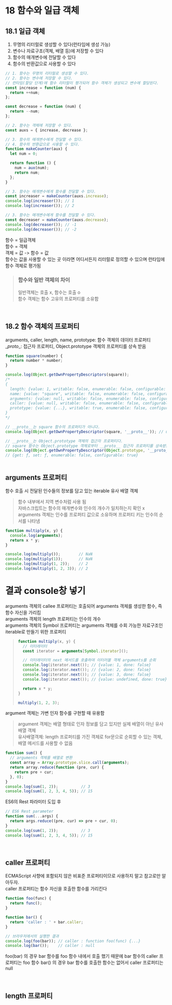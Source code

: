 18 함수와 일급 객체
==================

18.1 일급 객체
--------------
1. 무명의 리터럴로 생성할 수 있다(런타임에 생성 가능)
2. 변수나 자료구조(객체, 배열 등)에 저장할 수 있다
3. 함수의 매개변수에 전달할 수 있다
4. 함수의 반환값으로 사용할 수 있다

```javascript
// 1. 함수는 무명의 리터럴로 생성할 수 있다.
// 2. 함수는 변수에 저장할 수 있다.
// 런타임(할당 단계)에 함수 리터럴이 평가되어 함수 객체가 생성되고 변수에 할당된다.
const increase = function (num) {
  return ++num;
};

const decrease = function (num) {
  return --num;
};

// 2. 함수는 객체에 저장할 수 있다.
const auxs = { increase, decrease };

// 3. 함수의 매개변수에게 전달할 수 있다.
// 4. 함수의 반환값으로 사용할 수 있다.
function makeCounter(aux) {
  let num = 0;

  return function () {
    num = aux(num);
    return num;
  };
}

// 3. 함수는 매개변수에게 함수를 전달할 수 있다.
const increaser = makeCounter(auxs.increase);
console.log(increaser()); // 1
console.log(increaser()); // 2

// 3. 함수는 매개변수에게 함수를 전달할 수 있다.
const decreaser = makeCounter(auxs.decrease);
console.log(decreaser()); // -1
console.log(decreaser()); // -2

```
함수 = 일급객체  
함수 = 객체  
객체 = 값 -> 함수 = 값  
함수는 값을 사용할 수 있는 곳 이라면 어디서든지 리터럴로 정의할 수 있으며 런타임에 함수 객체로 평가됨  
> ### 함수와 일반 객체의 차이
> 일반객체는 호출 x, 함수는 호출 o  
> 함수 객체는 함수 고유의 프로퍼티를 소유함

<br/>

18.2 함수 객체의 프로퍼티
-----------------
arguments, caller, length, name, prototype: 함수 객체의 데이터 프로퍼티  
\__proto__: 접근자 프로퍼티, Object.prototype 객체의 프로퍼티를 상속 받음
```javascript
function square(number) {
  return number * number;
}

console.log(Object.getOwnPropertyDescriptors(square));
/*
{
  length: {value: 1, writable: false, enumerable: false, configurable: true},
  name: {value: "square", writable: false, enumerable: false, configurable: true},
  arguments: {value: null, writable: false, enumerable: false, configurable: false},
  caller: {value: null, writable: false, enumerable: false, configurable: false},
  prototype: {value: {...}, writable: true, enumerable: false, configurable: false}
}
*/

// __proto__는 square 함수의 프로퍼티가 아니다.
console.log(Object.getOwnPropertyDescriptor(square, '__proto__')); // undefined

// __proto__는 Object.prototype 객체의 접근자 프로퍼티다.
// square 함수는 Object.prototype 객체로부터 __proto__ 접근자 프로퍼티를 상속받는다.
console.log(Object.getOwnPropertyDescriptor(Object.prototype, '__proto__'));
// {get: ƒ, set: ƒ, enumerable: false, configurable: true}
 
```

## arguments 프로퍼티
 함수 호출 시 전달된 인수들의 정보를 담고 있는 iterable 유사 배열 객체  
 > 함수 내부에서 지역 변수처럼 사용 됨  
 > 자바스크립트는 함수의 매개변수와 인수의 개수가 일치하는지 확인 x  
 > arguments 객체는 인수를 프로퍼티 값으로 소유하며 프로퍼티 키는 인수의 순서를 나타냄  
```javascript
function multiply(x, y) {
  console.log(arguments);
  return x * y;
}

console.log(multiply());        // NaN
console.log(multiply(1));       // NaN
console.log(multiply(1, 2));    // 2
console.log(multiply(1, 2, 3)); // 2
```
# 결과 console창 넣기
arguments 객체의 callee 프로퍼티는 호출되어 arguments 객체를 생성한 함수, 즉 함수 자신을 가리킴  
arguments 객체의 length 프로퍼티는 인수의 개수  
arguments 객체의 Symbol 프로퍼티는 arguments 객체를 수회 가능한 자료구조인 iterable로 만들기 위한 프로퍼티
> ```javascript
> function multiply(x, y) {
>   // 이터레이터
>   const iterator = arguments[Symbol.iterator]();
> 
>   // 이터레이터의 next 메서드를 호출하여 이터러블 객체 arguments를 순회
>   console.log(iterator.next()); // {value: 1, done: false}
>   console.log(iterator.next()); // {value: 2, done: false}
>   console.log(iterator.next()); // {value: 3, done: false}
>   console.log(iterator.next()); // {value: undefined, done: true}
> 
>   return x * y;
> }
> 
> multiply(1, 2, 3);
> 
> ```
argument 객체는 가변 인자 함수를 구현할 때 유용함
> argument 객체는 배열 형태로 인자 정보를 담고 있지만 실제 배열이 아닌 유사 배열 객체  
> 유사배열객체: length 프로퍼티를 가진 객체로 for문으로 순회할 수 있는 객체, 배열 메서드를 사용할 수 없음

```javascript
function sum() {
  // arguments 객체를 배열로 변환
  const array = Array.prototype.slice.call(arguments);
  return array.reduce(function (pre, cur) {
    return pre + cur;
  }, 0);
}
console.log(sum(1, 2));          // 3
console.log(sum(1, 2, 3, 4, 5)); // 15
```
ES6의 Rest 파라미터 도입 후
```javascript
// ES6 Rest parameter
function sum(...args) {
  return args.reduce((pre, cur) => pre + cur, 0);
}
console.log(sum(1, 2));          // 3
console.log(sum(1, 2, 3, 4, 5)); // 15
```
<br/>

## caller 프로퍼티
ECMAScript 사향에 포함되지 않은 비표준 프로퍼티이므로 사용하지 말고 참고로만 알아두자.  
caller 프로퍼티는 함수 자신을 호출한 함수를 가리킨다  
```javascript
function foo(func) {
  return func();
}

function bar() {
  return 'caller : ' + bar.caller;
}

// 브라우저에서의 실행한 결과
console.log(foo(bar)); // caller : function foo(func) {...}
console.log(bar());    // caller : null
```
foo(bar) 의 경우 bar 함수를 foo 함수 내에서 호출 했기 때문에 bar 함수의 caller 프로퍼티는 foo 함수
bar() 의 경우 bar 함수를 호출한 함수는 없어서 caller 프로퍼티는 null  

<br/>

## length 프로퍼티

